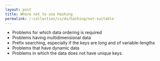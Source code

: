 ```yaml
---
layout: post
title: Where not to use Hashing
permalink: /:collection/cs/ds/hashing/not-suitable
---
```


- Problems for which data ordering is required
- Problems having multidimensional data
- Prefix searching, especially if the keys are long and of variable-lengths
- Problems that have dynamic data
- Problems in which the data does not have unique keys.